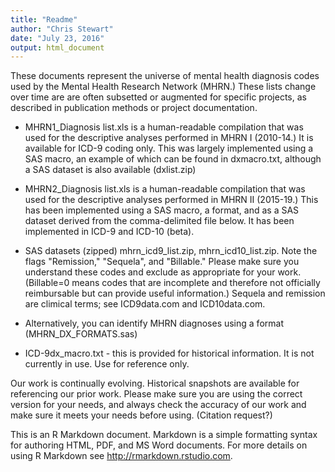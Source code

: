 ```yaml
---
title: "Readme"
author: "Chris Stewart"
date: "July 23, 2016"
output: html_document
---
```



These documents represent the universe of mental health diagnosis codes used by the Mental Health Research Network (MHRN.)  These lists change over time are are often subsetted or augmented for specific projects, as described in publication methods or project documentation.

* MHRN1_Diagnosis list.xls is a human-readable compilation that was used for the descriptive analyses performed in MHRN I (2010-14.)  It is available for ICD-9 coding only.  This was largely implemented using a SAS macro, an example of which can be found in dxmacro.txt, although a SAS dataset is also available (dxlist.zip)

* MHRN2_Diagnosis list.xls is a human-readable compilation that was used for the descriptive analyses performed in MHRN II (2015-19.)  This has been implemented using a SAS macro, a format, and as a SAS dataset derived from the comma-delimited file below.  It has been implemented in ICD-9 and ICD-10 (beta).

* SAS datasets (zipped) mhrn_icd9_list.zip, mhrn_icd10_list.zip.  Note the flags "Remission," "Sequela", and "Billable."   Please make sure you understand these codes and exclude as appropriate for your work. (Billable=0 means codes that are incomplete and therefore not officially reimbursable but can provide useful information.)  Sequela and remission are climical terms; see ICD9data.com and ICD10data.com.

* Alternatively, you can identify MHRN diagnoses using a format (MHRN_DX_FORMATS.sas)

* ICD-9dx_macro.txt - this is provided for historical information.  It is not currently in use.  Use for reference only.

Our work is continually evolving.  Historical snapshots are available for referencing our prior work.  Please make sure you are using the correct version for your needs, and always check the accuracy of our work and make sure it meets your needs before using.  (Citation request?)
 
This is an R Markdown document. Markdown is a simple formatting syntax for authoring HTML, PDF, and MS Word documents. For more details on using R Markdown see <http://rmarkdown.rstudio.com>.

